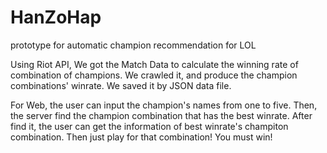 # HanZoHap
prototype for automatic champion recommendation for LOL

Using Riot API, We got the Match Data to calculate the winning rate of combination of champions.
We crawled it, and produce the champion combinations' winrate.
We saved it by JSON data file.

For Web, the user can input the champion's names from one to five. Then, the server find the champion combination that has the best winrate.
After find it, the user can get the information of best winrate's champiton combination.
Then just play for that combination! You must win!
